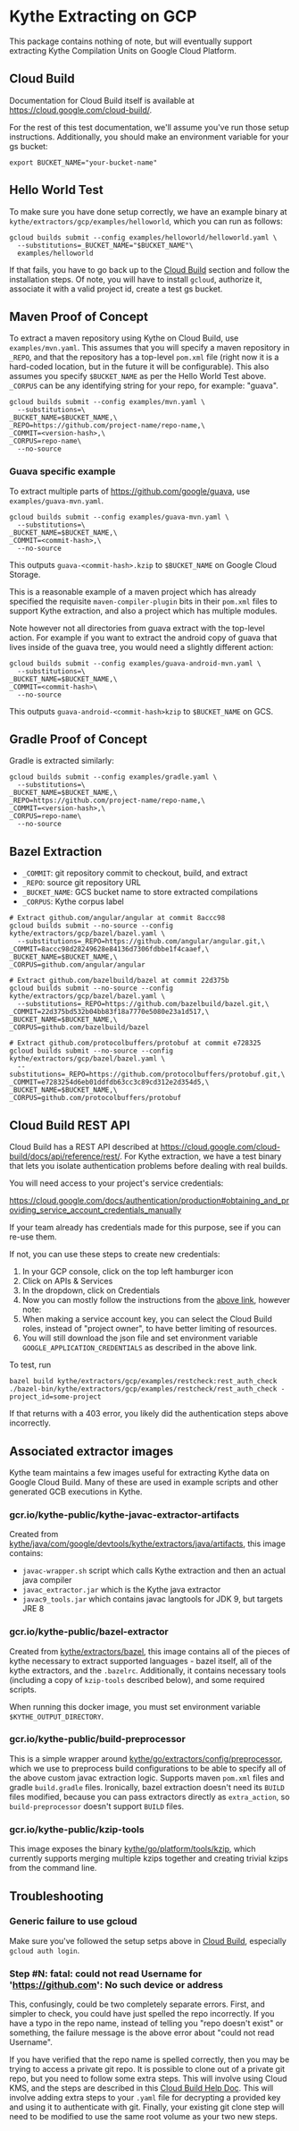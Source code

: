 # Kythe Extracting on GCP

This package contains nothing of note, but will eventually support extracting
Kythe Compilation Units on Google Cloud Platform.

## Cloud Build

Documentation for Cloud Build itself is available at
https://cloud.google.com/cloud-build/.

For the rest of this test documentation, we'll assume you've run those setup
instructions.  Additionally, you should make an environment variable for your
gs bucket:

```
export BUCKET_NAME="your-bucket-name"
```

## Hello World Test

To make sure you have done setup correctly, we have an example binary at
`kythe/extractors/gcp/examples/helloworld`, which you can run as follows:

```
gcloud builds submit --config examples/helloworld/helloworld.yaml \
  --substitutions=_BUCKET_NAME="$BUCKET_NAME"\
  examples/helloworld
```

If that fails, you have to go back up to the [Cloud Build](#cloud-build) section
and follow the installation steps.  Of note, you will have to install `gcloud`,
authorize it, associate it with a valid project id, create a test gs bucket.

## Maven Proof of Concept

To extract a maven repository using Kythe on Cloud Build, use
`examples/mvn.yaml`.  This assumes that you will specify a maven repository
in `_REPO`, and that the repository has a top-level `pom.xml` file (right
now it is a hard-coded location, but in the future it will be configurable).
This also assumes you specify `$BUCKET_NAME` as per the Hello World Test above.
`_CORPUS` can be any identifying string for your repo, for example: "guava".

```
gcloud builds submit --config examples/mvn.yaml \
  --substitutions=\
_BUCKET_NAME=$BUCKET_NAME,\
_REPO=https://github.com/project-name/repo-name,\
_COMMIT=<version-hash>,\
_CORPUS=repo-name\
  --no-source
```

### Guava specific example

To extract multiple parts of https://github.com/google/guava, use
`examples/guava-mvn.yaml`.

```
gcloud builds submit --config examples/guava-mvn.yaml \
  --substitutions=\
_BUCKET_NAME=$BUCKET_NAME,\
_COMMIT=<commit-hash>,\
  --no-source
```

This outputs `guava-<commit-hash>.kzip` to `$BUCKET_NAME` on Google Cloud Storage.

This is a reasonable example of a maven project which has already specified
the requisite `maven-compiler-plugin` bits in their `pom.xml` files to support
Kythe extraction, and also a project which has multiple modules.

Note however not all directories from guava extract with the top-level action.
For example if you want to extract the android copy of guava that lives inside
of the guava tree, you would need a slightly different action:

```
gcloud builds submit --config examples/guava-android-mvn.yaml \
  --substitutions=\
_BUCKET_NAME=$BUCKET_NAME,\
_COMMIT=<commit-hash>\
  --no-source
```

This outputs `guava-android-<commit-hash>kzip` to `$BUCKET_NAME` on GCS.

## Gradle Proof of Concept

Gradle is extracted similarly:

```
gcloud builds submit --config examples/gradle.yaml \
  --substitutions=\
_BUCKET_NAME=$BUCKET_NAME,\
_REPO=https://github.com/project-name/repo-name,\
_COMMIT=<version-hash>,\
_CORPUS=repo-name\
  --no-source
```

## Bazel Extraction

* `_COMMIT`: git repository commit to checkout, build, and extract
* `_REPO`: source git repository URL
* `_BUCKET_NAME`: GCS bucket name to store extracted compilations
* `_CORPUS`: Kythe corpus label

```shell
# Extract github.com/angular/angular at commit 8accc98
gcloud builds submit --no-source --config kythe/extractors/gcp/bazel/bazel.yaml \
  --substitutions=_REPO=https://github.com/angular/angular.git,\
_COMMIT=8accc98d28249628e84136d7306fdbbe1f4caaef,\
_BUCKET_NAME=$BUCKET_NAME,\
_CORPUS=github.com/angular/angular

# Extract github.com/bazelbuild/bazel at commit 22d375b
gcloud builds submit --no-source --config kythe/extractors/gcp/bazel/bazel.yaml \
  --substitutions=_REPO=https://github.com/bazelbuild/bazel.git,\
_COMMIT=22d375bd532b04bb83f18a7770e5080e23a1d517,\
_BUCKET_NAME=$BUCKET_NAME,\
_CORPUS=github.com/bazelbuild/bazel

# Extract github.com/protocolbuffers/protobuf at commit e728325
gcloud builds submit --no-source --config kythe/extractors/gcp/bazel/bazel.yaml \
  --substitutions=_REPO=https://github.com/protocolbuffers/protobuf.git,\
_COMMIT=e7283254d6eb01ddfdb63cc3c89cd312e2d354d5,\
_BUCKET_NAME=$BUCKET_NAME,\
_CORPUS=github.com/protocolbuffers/protobuf
```

## Cloud Build REST API

Cloud Build has a REST API described at
https://cloud.google.com/cloud-build/docs/api/reference/rest/.  For Kythe
extraction, we have a test binary that lets you isolate authentication problems
before dealing with real builds.

You will need access to your project's service credentials:

https://cloud.google.com/docs/authentication/production#obtaining_and_providing_service_account_credentials_manually

If your team already has credentials made for this purpose, see if you can
re-use them.

If not, you can use these steps to create new credentials:

1. In your GCP console, click on the top left hamburger icon
2. Click on APIs & Services
3. In the dropdown, click on Credentials
4. Now you can mostly follow the instructions from the [above link](https://cloud.google.com/docs/authentication/production#obtaining_and_providing_service_account_credentials_manually),
   however note:
5. When making a service account key, you can select the Cloud Build roles,
   instead of "project owner", to have better limiting of resources.
6. You will still download the json file and set environment variable
   `GOOGLE_APPLICATION_CREDENTIALS` as described in the above link.

To test, run

```
bazel build kythe/extractors/gcp/examples/restcheck:rest_auth_check
./bazel-bin/kythe/extractors/gcp/examples/restcheck/rest_auth_check -project_id=some-project
```

If that returns with a 403 error, you likely did the authentication steps above
incorrectly.

## Associated extractor images

Kythe team maintains a few images useful for extracting Kythe data on Google
Cloud Build.  Many of these are used in example scripts and other generated GCB
executions in Kythe.

### gcr.io/kythe-public/kythe-javac-extractor-artifacts

Created from
[kythe/java/com/google/devtools/kythe/extractors/java/artifacts](https://github.com/kythe/kythe/blob/master/kythe/java/com/google/devtools/kythe/extractors/java/artifacts),
this image contains:

* `javac-wrapper.sh` script which calls Kythe extraction and then an actual java
  compiler
* `javac_extractor.jar` which is the Kythe java extractor
* `javac9_tools.jar` which contains javac langtools for JDK 9, but targets JRE 8

### gcr.io/kythe-public/bazel-extractor

Created from
[kythe/extractors/bazel](https://github.com/kythe/kythe/blob/master/kythe/extractors/bazel),
this image contains all of the pieces of kythe necessary to extract supported
languages - bazel itself, all of the kythe extractors, and the `.bazelrc`.
Additionally, it contains necessary tools (including a copy of `kzip-tools`
described below), and some required scripts.

When running this docker image, you must set environment variable
`$KYTHE_OUTPUT_DIRECTORY`.

### gcr.io/kythe-public/build-preprocessor

This is a simple wrapper around
[kythe/go/extractors/config/preprocessor](https://github.com/kythe/kythe/blob/master/kythe/go/extractors/config/preprocessor/preprocessor.go),
which we use to preprocess build configurations to be able to
specify all of the above custom javac extraction logic.  Supports maven
`pom.xml` files and gradle `build.gradle` files.  Ironically, bazel extraction
doesn't need its `BUILD` files modified, because you can pass extractors
directly as `extra_action`, so `build-preprocessor` doesn't support `BUILD`
files.

### gcr.io/kythe-public/kzip-tools

This image exposes the binary
[kythe/go/platform/tools/kzip](https://github.com/kythe/kythe/blob/master/kythe/go/platform/tools/kzip/kzip.go),
which currently supports merging multiple kzips together and creating trivial
kzips from the command line.

## Troubleshooting

### Generic failure to use gcloud

Make sure you've followed the setup setps above in [Cloud Build](#cloud-build),
especially `gcloud auth login`.

### Step #N: fatal: could not read Username for 'https://github.com': No such device or address

This, confusingly, could be two completely separate errors.  First, and simpler
to check, you could have just spelled the repo incorrectly.  If you have a
typo in the repo name, instead of telling you "repo doesn't exist" or something,
the failure message is the above error about "could not read Username".

If you have verified that the repo name is spelled correctly, then you may be
trying to access a private git repo.  It is possible to clone out of a private
git repo, but you need to follow some extra steps.  This will involve using
Cloud KMS, and the steps are described in this
[Cloud Build Help
Doc](https://cloud.google.com/cloud-build/docs/access-private-github-repos).
This will involve adding extra steps to your `.yaml` file for decrypting a
provided key and using it to authenticate with git.  Finally, your existing git
clone step will need to be modified to use the same root volume as your two new
steps.
